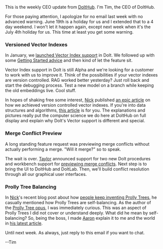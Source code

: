 This is the weekly CEO update from [DoltHub](https://www.dolthub.com/). I'm Tim, the CEO of DoltHub. 

For those paying attention, I apologize for no email last week with no advanced warning. June 19th is a holiday for us and I extended that to a 4 day weekend. I won't let it happen again, except next week when it's the July 4th holiday for us. This time at least you get some warning.

### Versioned Vector Indexes

In January, we [launched Vector Index support](https://www.dolthub.com/blog/2025-01-16-announcing-vector-indexes/) in Dolt. We followed up with some [Getting Started advice](https://www.dolthub.com/blog/2025-02-06-getting-started-dolt-vectors/) and then kind of let the feature sit. 

Vector Index support in Dolt is still Alpha and we're looking for a customer to work with us to improve it. Think of the possibilities if your vector indexes are version controlled. RAG worked better yesterday? Just roll back and start the debugging process. Test a new model on a branch while keeping the old embeddings live. Cool stuff.

In hopes of shaking free some interest, [Nick](https://www.dolthub.com/team#nick) published [an epic article](https://www.dolthub.com/blog/2025-06-23-vector-index-deep-dive/) on how we achieved version controlled vector indexes. If you're into data structures and algorithms, [this article](https://www.dolthub.com/blog/2025-06-23-vector-index-deep-dive/) is for you. The explanations and pictures really put the computer science we do here at DoltHub on full display and explain why Dolt's Vector support is different and special. 

### Merge Conflict Preview

A long standing feature request was previewing merge conflicts without actually performing a merge. "Will it merge?" so to speak.

The wait is over. [Taylor](https://www.dolthub.com/team#taylor) announced support for two new Dolt procedures and workbench support for [previewing merge conflicts](https://www.dolthub.com/blog/2025-06-25-preview-merge-conflicts/). Next step is to bring the UI to DoltHub and DoltLab. Then, we'll build conflict resolution through all our graphical user interfaces. 

### Prolly Tree Balancing

In [Nick](https://www.dolthub.com/team#nick)'s recent blog post about how [people keep inventing Prolly Trees](https://www.dolthub.com/blog/2025-06-03-people-keep-inventing-prolly-trees/), he casually mentioned how Prolly Trees are self-balancing. As the author of the [Prolly Tree opus](https://www.dolthub.com/blog/2024-03-03-prolly-trees/), I was immediately curious. This was an aspect of Prolly Trees I did not cover or understand deeply. What did he mean by self-balancing? So, being the boss, I made [Aaron](https://www.dolthub.com/team#aaron) explain it to me and the world in [his latest article](https://www.dolthub.com/blog/2025-06-26-prolly-tree-balance/).

Until next week. As always, just reply to this email if you want to chat.

--Tim